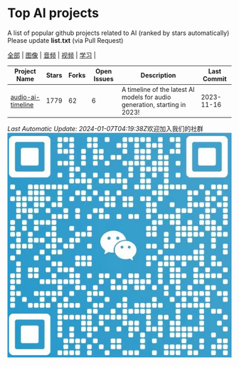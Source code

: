 # Top AI projects
A list of popular github projects related to AI (ranked by stars automatically)
Please update **list.txt** (via Pull Request)

<a href="./README.md">全部</a> |   <a href="./READMEpicture.md">图像</a> |   <a href="./READMEaudio.md">音频</a> | <a href="./READMEvideo.md">视频</a> | <a href="./READMElearn.md">学习</a> | 

| Project Name | Stars | Forks | Open Issues | Description | Last Commit |
| ------------ | ----- | ----- | ----------- | ----------- | ----------- |
| [audio-ai-timeline](https://github.com/archinetai/audio-ai-timeline) | 1779 | 62 | 6 | A timeline of the latest AI models for audio generation, starting in 2023! | 2023-11-16 |

*Last Automatic Update: 2024-01-07T04:19:38Z*欢迎加入我们的社群 ![](https://raw.githubusercontent.com/mouuii/picture/master/weichat.jpg) 